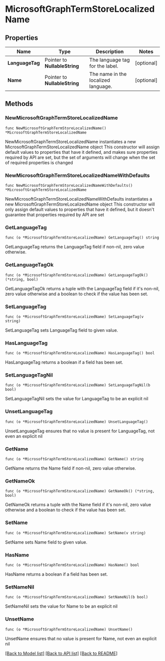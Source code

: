 # MicrosoftGraphTermStoreLocalizedName

## Properties

Name | Type | Description | Notes
------------ | ------------- | ------------- | -------------
**LanguageTag** | Pointer to **NullableString** | The language tag for the label. | [optional] 
**Name** | Pointer to **NullableString** | The name in the localized language. | [optional] 

## Methods

### NewMicrosoftGraphTermStoreLocalizedName

`func NewMicrosoftGraphTermStoreLocalizedName() *MicrosoftGraphTermStoreLocalizedName`

NewMicrosoftGraphTermStoreLocalizedName instantiates a new MicrosoftGraphTermStoreLocalizedName object
This constructor will assign default values to properties that have it defined,
and makes sure properties required by API are set, but the set of arguments
will change when the set of required properties is changed

### NewMicrosoftGraphTermStoreLocalizedNameWithDefaults

`func NewMicrosoftGraphTermStoreLocalizedNameWithDefaults() *MicrosoftGraphTermStoreLocalizedName`

NewMicrosoftGraphTermStoreLocalizedNameWithDefaults instantiates a new MicrosoftGraphTermStoreLocalizedName object
This constructor will only assign default values to properties that have it defined,
but it doesn't guarantee that properties required by API are set

### GetLanguageTag

`func (o *MicrosoftGraphTermStoreLocalizedName) GetLanguageTag() string`

GetLanguageTag returns the LanguageTag field if non-nil, zero value otherwise.

### GetLanguageTagOk

`func (o *MicrosoftGraphTermStoreLocalizedName) GetLanguageTagOk() (*string, bool)`

GetLanguageTagOk returns a tuple with the LanguageTag field if it's non-nil, zero value otherwise
and a boolean to check if the value has been set.

### SetLanguageTag

`func (o *MicrosoftGraphTermStoreLocalizedName) SetLanguageTag(v string)`

SetLanguageTag sets LanguageTag field to given value.

### HasLanguageTag

`func (o *MicrosoftGraphTermStoreLocalizedName) HasLanguageTag() bool`

HasLanguageTag returns a boolean if a field has been set.

### SetLanguageTagNil

`func (o *MicrosoftGraphTermStoreLocalizedName) SetLanguageTagNil(b bool)`

 SetLanguageTagNil sets the value for LanguageTag to be an explicit nil

### UnsetLanguageTag
`func (o *MicrosoftGraphTermStoreLocalizedName) UnsetLanguageTag()`

UnsetLanguageTag ensures that no value is present for LanguageTag, not even an explicit nil
### GetName

`func (o *MicrosoftGraphTermStoreLocalizedName) GetName() string`

GetName returns the Name field if non-nil, zero value otherwise.

### GetNameOk

`func (o *MicrosoftGraphTermStoreLocalizedName) GetNameOk() (*string, bool)`

GetNameOk returns a tuple with the Name field if it's non-nil, zero value otherwise
and a boolean to check if the value has been set.

### SetName

`func (o *MicrosoftGraphTermStoreLocalizedName) SetName(v string)`

SetName sets Name field to given value.

### HasName

`func (o *MicrosoftGraphTermStoreLocalizedName) HasName() bool`

HasName returns a boolean if a field has been set.

### SetNameNil

`func (o *MicrosoftGraphTermStoreLocalizedName) SetNameNil(b bool)`

 SetNameNil sets the value for Name to be an explicit nil

### UnsetName
`func (o *MicrosoftGraphTermStoreLocalizedName) UnsetName()`

UnsetName ensures that no value is present for Name, not even an explicit nil

[[Back to Model list]](../README.md#documentation-for-models) [[Back to API list]](../README.md#documentation-for-api-endpoints) [[Back to README]](../README.md)


